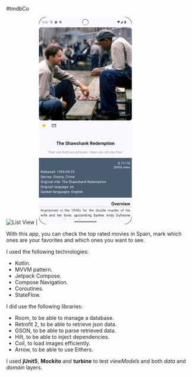 #tmdbCo


<img src="app/src/main/res/raw/list_screenshot.png" alt="List View" width="250"/> | 
<img src="app/src/main/res/raw/detail_screenshot.png" alt="Detail View" width="250"/><br>


With this app, you can check the top rated movies in Spain, mark which ones are your
favorites and which ones you want to see.

I used the following technologies:

- Kotlin.
- MVVM pattern.
- Jetpack Compose.
- Compose Navigation.
- Coroutines.
- StateFlow.

I did use the following libraries:

- Room, to be able to manage a database.
- Retrofit 2, to be able to retrieve json data.
- GSON, to be able to parse retrieved data.
- Hilt, to be able to inject dependencies.
- Coil, to load images efficiently.
- Arrow, to be able to use Eithers.

I used **jUnit5**, **Mockito** and **turbine** to test *viewModels* and both *data* and *domain* layers.
